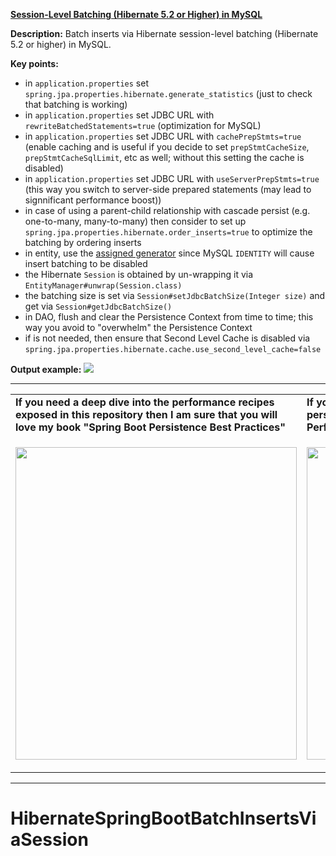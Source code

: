 
**[Session-Level Batching (Hibernate 5.2 or Higher) in MySQL](https://github.com/AnghelLeonard/Hibernate-SpringBoot/tree/master/HibernateSpringBootBatchInsertsViaSession)**

**Description:** Batch inserts via Hibernate session-level batching (Hibernate 5.2 or higher) in MySQL.

**Key points:**
- in `application.properties` set `spring.jpa.properties.hibernate.generate_statistics` (just to check that batching is working)
- in `application.properties` set JDBC URL with `rewriteBatchedStatements=true` (optimization for MySQL)
- in `application.properties` set JDBC URL with `cachePrepStmts=true` (enable caching and is useful if you decide to set `prepStmtCacheSize`, `prepStmtCacheSqlLimit`, etc as well; without this setting the cache is disabled)
- in `application.properties` set JDBC URL with `useServerPrepStmts=true` (this way you switch to server-side prepared statements (may lead to signnificant performance boost))
- in case of using a parent-child relationship with cascade persist (e.g. one-to-many, many-to-many) then consider to set up `spring.jpa.properties.hibernate.order_inserts=true` to optimize the batching by ordering inserts
- in entity, use the [assigned generator](https://vladmihalcea.com/how-to-combine-the-hibernate-assigned-generator-with-a-sequence-or-an-identity-column/) since MySQL `IDENTITY` will cause insert batching to be disabled
- the Hibernate `Session` is obtained by un-wrapping it via `EntityManager#unwrap(Session.class)`
- the batching size is set via `Session#setJdbcBatchSize(Integer size)` and get via `Session#getJdbcBatchSize()`
- in DAO, flush and clear the Persistence Context from time to time; this way you avoid to "overwhelm" the Persistence Context
- if is not needed, then ensure that Second Level Cache is disabled via `spring.jpa.properties.hibernate.cache.use_second_level_cache=false`
   
**Output example:**
![](https://github.com/AnghelLeonard/Hibernate-SpringBoot/blob/master/HibernateSpringBootBatchInsertsViaSession/batch%20inserts%20via%20Session.png)

-----------------------------------------------------------------------------------------------------------------------    
<table>
     <tr><td><b>If you need a deep dive into the performance recipes exposed in this repository then I am sure that you will love my book "Spring Boot Persistence Best Practices"</b></td><td><b>If you need a hand of tips and illustrations of 100+ Java persistence performance issues then "Java Persistence Performance Illustrated Guide" is for you.</b></td></tr>
     <tr><td>
<a href="https://www.apress.com/us/book/9781484256251"><p align="left"><img src="https://github.com/AnghelLeonard/Hibernate-SpringBoot/blob/master/Spring%20Boot%20Persistence%20Best%20Practices.jpg" height="500" width="450"/></p></a>
</td><td>
<a href="https://leanpub.com/java-persistence-performance-illustrated-guide"><p align="right"><img src="https://github.com/AnghelLeonard/Hibernate-SpringBoot/blob/master/Java%20Persistence%20Performance%20Illustrated%20Guide.jpg" height="500" width="450"/></p></a>
</td></tr></table>

-----------------------------------------------------------------------------------------------------------------------    

# HibernateSpringBootBatchInsertsViaSession
